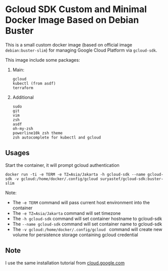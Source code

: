 # Gcloud SDK Custom and Minimal Docker Image Based on Debian Buster

This is a small custom docker image (based on official image `debian:buster-slim`) for managing Google Cloud Platform via `gcloud-sdk`.

This image include some packages:

1. Main:

    ```
    gcloud
    kubectl (from asdf)
    terraform
    ```

2. Additional

    ```
    sudo
    git
    vim
    zsh
    asdf
    oh-my-zsh
    powerline10k zsh theme
    zsh autocomplete for kubectl and gcloud
    ```

## Usages

Start the container, it will prompt gcloud authentication

```
docker run -ti -e TERM -e TZ=Asia/Jakarta -h gcloud-sdk --name gcloud-sdk -v gcloud:/home/docker/.config/gcloud suryastef/gcloud-sdk:buster-slim
```

Note:

- The `-e TERM` command will pass current host environment into the container
- The `-e TZ=Asia/Jakarta` command will set timezone
- The `-h gcloud-sdk` command will set container hostname to gcloud-sdk
- The `--name gcloud-sdk` command will set container name to gcloud-sdk
- The `-v gcloud:/home/docker/.config/gcloud ` command will create new volume for persistence storage containing gcloud credential

## Note

I use the same installation tutorial from [cloud.google.com](https://cloud.google.com/sdk/docs/downloads-apt-get)